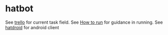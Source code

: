hatbot
======

See [trello](https://trello.com/b/YuR1qzNe/hatbot) for current task field.
See [How to run](https://github.com/Skird/hatbot/wiki/%D0%9A%D0%B0%D0%BA-%D0%B2%D1%81%D1%91-%D1%8D%D1%82%D0%BE-%D0%B7%D0%B0%D0%BF%D1%83%D1%81%D1%82%D0%B8%D1%82%D1%8C%3F) for guidance in running.
See [hatdroid](https://github.com/hatbot-team/hatdroid) for android client
